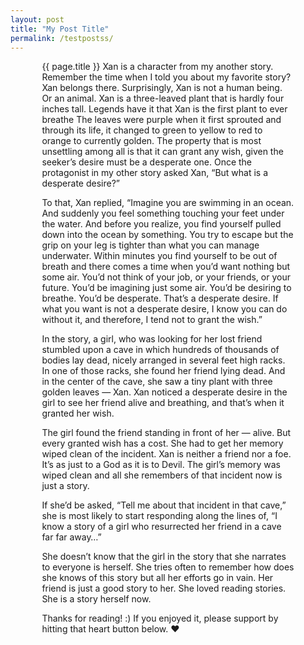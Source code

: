 ```yaml
---
layout: post
title: "My Post Title"
permalink: /testpostss/
---
```

<div style="padding: 0 10%;">
   {{ page.title }}
Xan is a character from my another story. Remember the time when I told you about my favorite story? Xan belongs there. Surprisingly, Xan is not a human   being. Or an animal. Xan is a three-leaved plant that is hardly four inches tall. Legends have it that Xan is the first plant to ever breathe <!--more-->
The leaves were purple when it first sprouted and through its life, it changed to green to yellow to red to orange to currently golden. The property   that is most unsettling among all is that it can grant any wish, given the seeker’s desire must be a desperate one. Once the protagonist in my other story asked Xan, “But what is a desperate desire?”

To that, Xan replied, “Imagine you are swimming in an ocean. And suddenly you feel something touching your feet under the water. And before you realize, you find yourself pulled down into the ocean by something. You try to escape but the grip on your leg is tighter than what you can manage underwater. Within minutes you find yourself to be out of breath and there comes a time when you’d want nothing but some air. You’d not think of your job, or your friends, or your future. You’d be imagining just some air. You’d be desiring to breathe. You’d be desperate. That’s a desperate desire. If what you want is not a desperate desire, I know you can do without it, and therefore, I tend not to grant the wish.”

In the story, a girl, who was looking for her lost friend stumbled upon a cave in which hundreds of thousands of bodies lay dead, nicely arranged in several feet high racks. In one of those racks, she found her friend lying dead. And in the center of the cave, she saw a tiny plant with three golden leaves — Xan. Xan noticed a desperate desire in the girl to see her friend alive and breathing, and that’s when it granted her wish.

The girl found the friend standing in front of her — alive. But every granted wish has a cost. She had to get her memory wiped clean of the incident. Xan is neither a friend nor a foe. It’s as just to a God as it is to Devil. The girl’s memory was wiped clean and all she remembers of that incident now is just a story.

If she’d be asked, “Tell me about that incident in that cave,” she is most likely to start responding along the lines of, “I know a story of a girl who resurrected her friend in a cave far far away…”

She doesn’t know that the girl in the story that she narrates to everyone is herself. She tries often to remember how does she knows of this story but all her efforts go in vain. Her friend is just a good story to her. She loved reading stories. She is a story herself now.

Thanks for reading! :) If you enjoyed it, please support by hitting that heart button below. ❤️
</div>
